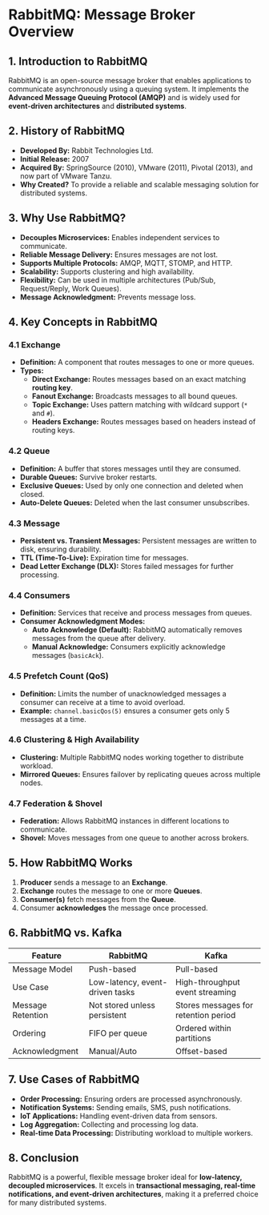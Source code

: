 # RabbitMQ: Message Broker Overview

## 1. Introduction to RabbitMQ
RabbitMQ is an open-source message broker that enables applications to communicate asynchronously using a queuing system. It implements the **Advanced Message Queuing Protocol (AMQP)** and is widely used for **event-driven architectures** and **distributed systems**.

## 2. History of RabbitMQ
- **Developed By:** Rabbit Technologies Ltd.
- **Initial Release:** 2007
- **Acquired By:** SpringSource (2010), VMware (2011), Pivotal (2013), and now part of VMware Tanzu.
- **Why Created?** To provide a reliable and scalable messaging solution for distributed systems.

## 3. Why Use RabbitMQ?
- **Decouples Microservices:** Enables independent services to communicate.
- **Reliable Message Delivery:** Ensures messages are not lost.
- **Supports Multiple Protocols:** AMQP, MQTT, STOMP, and HTTP.
- **Scalability:** Supports clustering and high availability.
- **Flexibility:** Can be used in multiple architectures (Pub/Sub, Request/Reply, Work Queues).
- **Message Acknowledgment:** Prevents message loss.

## 4. Key Concepts in RabbitMQ
### 4.1 Exchange
- **Definition:** A component that routes messages to one or more queues.
- **Types:**
  - **Direct Exchange:** Routes messages based on an exact matching **routing key**.
  - **Fanout Exchange:** Broadcasts messages to all bound queues.
  - **Topic Exchange:** Uses pattern matching with wildcard support (`*` and `#`).
  - **Headers Exchange:** Routes messages based on headers instead of routing keys.

### 4.2 Queue
- **Definition:** A buffer that stores messages until they are consumed.
- **Durable Queues:** Survive broker restarts.
- **Exclusive Queues:** Used by only one connection and deleted when closed.
- **Auto-Delete Queues:** Deleted when the last consumer unsubscribes.

### 4.3 Message
- **Persistent vs. Transient Messages:** Persistent messages are written to disk, ensuring durability.
- **TTL (Time-To-Live):** Expiration time for messages.
- **Dead Letter Exchange (DLX):** Stores failed messages for further processing.

### 4.4 Consumers
- **Definition:** Services that receive and process messages from queues.
- **Consumer Acknowledgment Modes:**
  - **Auto Acknowledge (Default):** RabbitMQ automatically removes messages from the queue after delivery.
  - **Manual Acknowledge:** Consumers explicitly acknowledge messages (`basicAck`).

### 4.5 Prefetch Count (QoS)
- **Definition:** Limits the number of unacknowledged messages a consumer can receive at a time to avoid overload.
- **Example:** `channel.basicQos(5)` ensures a consumer gets only 5 messages at a time.

### 4.6 Clustering & High Availability
- **Clustering:** Multiple RabbitMQ nodes working together to distribute workload.
- **Mirrored Queues:** Ensures failover by replicating queues across multiple nodes.

### 4.7 Federation & Shovel
- **Federation:** Allows RabbitMQ instances in different locations to communicate.
- **Shovel:** Moves messages from one queue to another across brokers.

## 5. How RabbitMQ Works
1. **Producer** sends a message to an **Exchange**.
2. **Exchange** routes the message to one or more **Queues**.
3. **Consumer(s)** fetch messages from the **Queue**.
4. Consumer **acknowledges** the message once processed.

## 6. RabbitMQ vs. Kafka
| Feature            | RabbitMQ                        | Kafka                              |
|-------------------|--------------------------------|------------------------------------|
| Message Model    | Push-based                     | Pull-based                        |
| Use Case        | Low-latency, event-driven tasks | High-throughput event streaming  |
| Message Retention | Not stored unless persistent  | Stores messages for retention period |
| Ordering        | FIFO per queue                  | Ordered within partitions         |
| Acknowledgment  | Manual/Auto                     | Offset-based                      |

## 7. Use Cases of RabbitMQ
- **Order Processing:** Ensuring orders are processed asynchronously.
- **Notification Systems:** Sending emails, SMS, push notifications.
- **IoT Applications:** Handling event-driven data from sensors.
- **Log Aggregation:** Collecting and processing log data.
- **Real-time Data Processing:** Distributing workload to multiple workers.

## 8. Conclusion
RabbitMQ is a powerful, flexible message broker ideal for **low-latency, decoupled microservices**. It excels in **transactional messaging, real-time notifications, and event-driven architectures**, making it a preferred choice for many distributed systems.

